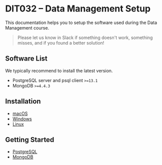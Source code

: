 # DIT032 – Data Management Setup

This documentation helps you to setup the software used during the Data Management course.

> Please let us know in Slack if something doesn't work, something misses, and if you found a better solution!

## Software List

We typically recommend to install the latest version.

* PostgreSQL server and psql client `>=13.1`
* MongoDB `>=4.4.3`

## Installation

* [macOS](macOS.md)
* [Windows](Windows.md)
* [Linux](Linux.md)

## Getting Started

* [PostgreSQL](PostgreSQL.md)
* [MongoDB](MongoDB.md)
